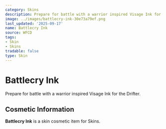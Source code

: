 ```yaml
---
category: Skins
description: Prepare for battle with a warrior inspired Visage Ink for the Drifter.
image: ../images/battlecry-ink-30e73a79ef.png
last_updated: '2025-09-17'
name: Battlecry Ink
source: WFCD
tags:
- Skin
- Skins
tradable: false
type: Skin
---
```


# Battlecry Ink

Prepare for battle with a warrior inspired Visage Ink for the Drifter.

## Cosmetic Information

**Battlecry Ink** is a skin cosmetic item for Skins.

